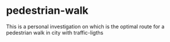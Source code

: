 # pedestrian-walk
This is a personal investigation on which is the optimal route for a pedestrian walk in city with traffic-ligths
